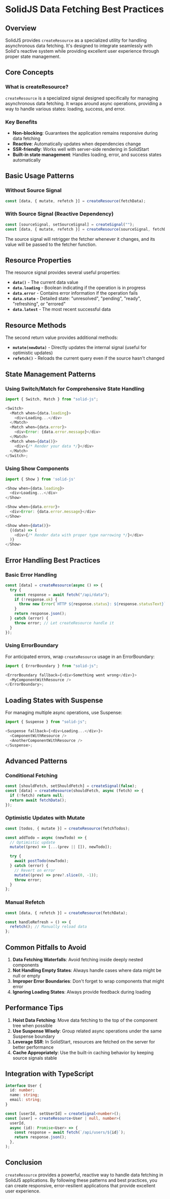 # SolidJS Data Fetching Best Practices

## Overview

SolidJS provides `createResource` as a specialized utility for handling asynchronous data fetching. It's designed to integrate seamlessly with Solid's reactive system while providing excellent user experience through proper state management.

## Core Concepts

### What is createResource?

`createResource` is a specialized signal designed specifically for managing asynchronous data fetching. It wraps around async operations, providing a way to handle various states: loading, success, and error.

### Key Benefits

- **Non-blocking**: Guarantees the application remains responsive during data fetching
- **Reactive**: Automatically updates when dependencies change
- **SSR-friendly**: Works well with server-side rendering in SolidStart
- **Built-in state management**: Handles loading, error, and success states automatically

## Basic Usage Patterns

### Without Source Signal

```javascript
const [data, { mutate, refetch }] = createResource(fetchData);
```

### With Source Signal (Reactive Dependency)

```javascript
const [sourceSignal, setSourceSignal] = createSignal("");
const [data, { mutate, refetch }] = createResource(sourceSignal, fetchData);
```

The source signal will retrigger the fetcher whenever it changes, and its value will be passed to the fetcher function.

## Resource Properties

The resource signal provides several useful properties:

- **`data()`** - The current data value
- **`data.loading`** - Boolean indicating if the operation is in progress
- **`data.error`** - Contains error information if the operation fails
- **`data.state`** - Detailed state: "unresolved", "pending", "ready", "refreshing", or "errored"
- **`data.latest`** - The most recent successful data

## Resource Methods

The second return value provides additional methods:

- **`mutate(newData)`** - Directly updates the internal signal (useful for optimistic updates)
- **`refetch()`** - Reloads the current query even if the source hasn't changed

## State Management Patterns

### Using Switch/Match for Comprehensive State Handling

```javascript
import { Switch, Match } from "solid-js";

<Switch>
  <Match when={data.loading}>
    <div>Loading...</div>
  </Match>
  <Match when={data.error}>
    <div>Error: {data.error.message}</div>
  </Match>
  <Match when={data()}>
    <div>{/* Render your data */}</div>
  </Match>
</Switch>;
```

### Using Show Components

```javascript
import { Show } from 'solid-js'

<Show when={data.loading}>
  <div>Loading...</div>
</Show>

<Show when={data.error}>
  <div>Error: {data.error.message}</div>
</Show>

<Show when={data()}>
  {(data) => (
    <div>{/* Render data with proper type narrowing */}</div>
  )}
</Show>
```

## Error Handling Best Practices

### Basic Error Handling

```javascript
const [data] = createResource(async () => {
  try {
    const response = await fetch("/api/data");
    if (!response.ok) {
      throw new Error(`HTTP ${response.status}: ${response.statusText}`);
    }
    return response.json();
  } catch (error) {
    throw error; // Let createResource handle it
  }
});
```

### Using ErrorBoundary

For anticipated errors, wrap `createResource` usage in an ErrorBoundary:

```javascript
import { ErrorBoundary } from "solid-js";

<ErrorBoundary fallback={<div>Something went wrong</div>}>
  <MyComponentWithResource />
</ErrorBoundary>;
```

## Loading States with Suspense

For managing multiple async operations, use Suspense:

```javascript
import { Suspense } from "solid-js";

<Suspense fallback={<div>Loading...</div>}>
  <ComponentWithResource />
  <AnotherComponentWithResource />
</Suspense>;
```

## Advanced Patterns

### Conditional Fetching

```javascript
const [shouldFetch, setShouldFetch] = createSignal(false);
const [data] = createResource(shouldFetch, async (fetch) => {
  if (!fetch) return null;
  return await fetchData();
});
```

### Optimistic Updates with Mutate

```javascript
const [todos, { mutate }] = createResource(fetchTodos);

const addTodo = async (newTodo) => {
  // Optimistic update
  mutate((prev) => [...(prev || []), newTodo]);

  try {
    await postTodo(newTodo);
  } catch (error) {
    // Revert on error
    mutate((prev) => prev?.slice(0, -1));
    throw error;
  }
};
```

### Manual Refetch

```javascript
const [data, { refetch }] = createResource(fetchData);

const handleRefresh = () => {
  refetch(); // Manually reload data
};
```

## Common Pitfalls to Avoid

1. **Data Fetching Waterfalls**: Avoid fetching inside deeply nested components
2. **Not Handling Empty States**: Always handle cases where data might be null or empty
3. **Improper Error Boundaries**: Don't forget to wrap components that might error
4. **Ignoring Loading States**: Always provide feedback during loading

## Performance Tips

1. **Hoist Data Fetching**: Move data fetching to the top of the component tree when possible
2. **Use Suspense Wisely**: Group related async operations under the same Suspense boundary
3. **Leverage SSR**: In SolidStart, resources are fetched on the server for better performance
4. **Cache Appropriately**: Use the built-in caching behavior by keeping source signals stable

## Integration with TypeScript

```typescript
interface User {
  id: number;
  name: string;
  email: string;
}

const [userId, setUserId] = createSignal<number>();
const [user] = createResource<User | null, number>(
  userId,
  async (id): Promise<User> => {
    const response = await fetch(`/api/users/${id}`);
    return response.json();
  },
);
```

## Conclusion

`createResource` provides a powerful, reactive way to handle data fetching in SolidJS applications. By following these patterns and best practices, you can create responsive, error-resilient applications that provide excellent user experience.
